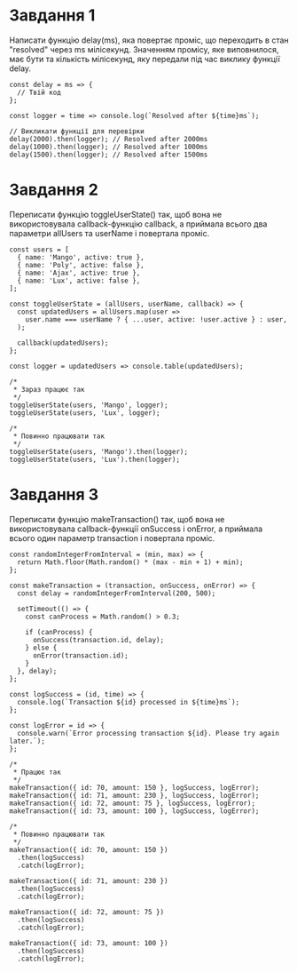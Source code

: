 # Завдання 1

Написати функцію delay(ms), яка повертає проміс, що переходить в стан "resolved" через ms мілісекунд. Значенням промісу, яке виповнилося, має бути та кількість мілісекунд, яку передали під час виклику функції delay.

    const delay = ms => {
      // Твій код
    };

    const logger = time => console.log(`Resolved after ${time}ms`);

    // Викликати функції для перевірки
    delay(2000).then(logger); // Resolved after 2000ms
    delay(1000).then(logger); // Resolved after 1000ms
    delay(1500).then(logger); // Resolved after 1500ms

# Завдання 2

Переписати функцію toggleUserState() так, щоб вона не використовувала callback-функцію callback, а приймала всього два параметри allUsers та userName і повертала проміс.

    const users = [
      { name: 'Mango', active: true },
      { name: 'Poly', active: false },
      { name: 'Ajax', active: true },
      { name: 'Lux', active: false },
    ];

    const toggleUserState = (allUsers, userName, callback) => {
      const updatedUsers = allUsers.map(user =>
        user.name === userName ? { ...user, active: !user.active } : user,
      );

      callback(updatedUsers);
    };

    const logger = updatedUsers => console.table(updatedUsers);

    /*
     * Зараз працює так
     */
    toggleUserState(users, 'Mango', logger);
    toggleUserState(users, 'Lux', logger);

    /*
     * Повинно працювати так
     */
    toggleUserState(users, 'Mango').then(logger);
    toggleUserState(users, 'Lux').then(logger);

# Завдання 3

Переписати функцію makeTransaction() так, щоб вона не використовувала callback-функції onSuccess і onError, а приймала всього один параметр transaction і повертала проміс.

    const randomIntegerFromInterval = (min, max) => {
      return Math.floor(Math.random() * (max - min + 1) + min);
    };

    const makeTransaction = (transaction, onSuccess, onError) => {
      const delay = randomIntegerFromInterval(200, 500);

      setTimeout(() => {
        const canProcess = Math.random() > 0.3;

        if (canProcess) {
          onSuccess(transaction.id, delay);
        } else {
          onError(transaction.id);
        }
      }, delay);
    };

    const logSuccess = (id, time) => {
      console.log(`Transaction ${id} processed in ${time}ms`);
    };

    const logError = id => {
      console.warn(`Error processing transaction ${id}. Please try again later.`);
    };

    /*
     * Працює так
     */
    makeTransaction({ id: 70, amount: 150 }, logSuccess, logError);
    makeTransaction({ id: 71, amount: 230 }, logSuccess, logError);
    makeTransaction({ id: 72, amount: 75 }, logSuccess, logError);
    makeTransaction({ id: 73, amount: 100 }, logSuccess, logError);

    /*
     * Повинно працювати так
     */
    makeTransaction({ id: 70, amount: 150 })
      .then(logSuccess)
      .catch(logError);

    makeTransaction({ id: 71, amount: 230 })
      .then(logSuccess)
      .catch(logError);

    makeTransaction({ id: 72, amount: 75 })
      .then(logSuccess)
      .catch(logError);

    makeTransaction({ id: 73, amount: 100 })
      .then(logSuccess)
      .catch(logError);
